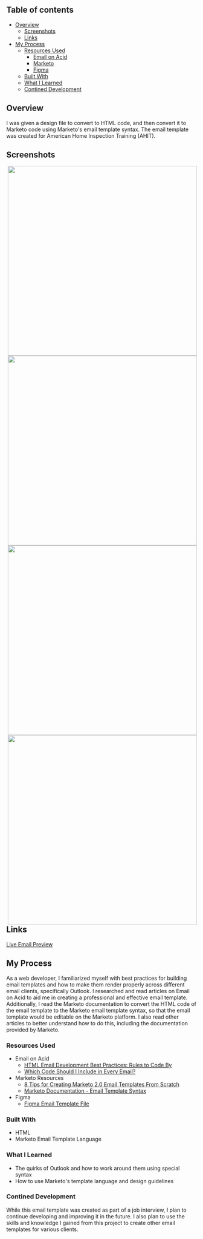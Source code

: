 ## Table of contents

- [Overview](#overview)
    - [Screenshots](#screenshots)
    - [Links](#links)
- [My Process](#my-process)
    - [Resources Used](#resources-used)
        - [Email on Acid](#email-on-acid)
        - [Marketo](#marketo)
        - [Figma](#figma)
    - [Built With](#built-with)
    - [What I Learned](#what-i-learned)
    - [Contined Development](#contined-development)

## Overview
I was given a design file to convert to HTML code, and then convert it to Marketo code using Marketo's email template syntax. The email template was created for American Home Inspection Training (AHIT).

## Screenshots
<a href="https://i.imgur.com/VEut6ON.png" target="_blank">
  <img align="right" src="https://i.imgur.com/VEut6ON.png" width=500px/>
</a>
<a href="https://i.imgur.com/quhqNzw.png" target="_blank">
  <img align="right" src="https://i.imgur.com/quhqNzw.png" width=500px/>
</a>
<a href="https://i.imgur.com/A2PiQR1.png" target="_blank">
  <img align="right" src="https://i.imgur.com/A2PiQR1.png" width=500px/>
</a>
<a href="https://i.imgur.com/SXnmRKm.png" target="_blank">
  <img align="right" src="https://i.imgur.com/SXnmRKm.png" width=500px/>
</a>


## Links
<a href="https://codepen.io/ikeronx/pen/NWBaqGX?editors=1000" target="_blank">Live Email Preview</a>

## My Process
As a web developer, I familiarized myself with best practices for building email templates and how to make them render properly across different email clients, specifically Outlook. I researched and read articles on Email on Acid to aid me in creating a professional and effective email template. Additionally, I read the Marketo documentation to convert the HTML code of the email template to the Marketo email template syntax, so that the email template would be editable on the Marketo platform. I also read other articles to better understand how to do this, including the documentation provided by Marketo.

### Resources Used
- Email on Acid
  - [HTML Email Development Best Practices: Rules to Code By](https://www.emailonacid.com/blog/article/email-development/email-development-best-practices-2/)
  - [Which Code Should I Include in Every Email?](https://www.emailonacid.com/blog/article/email-development/which-code-should-i-include-in-every-email/)
- Marketo Resources
  - [8 Tips for Creating Marketo 2.0 Email Templates From Scratch](https://www.demandgen.com/3-tips-for-streamlining-your-marketo-2-0-email-templates/)
  - [Marketo Documentation - Email Template Syntax](https://experienceleague.adobe.com/docs/marketo/using/product-docs/email-marketing/general/email-editor-2/email-template-syntax.html)
- Figma
  - [Figma Email Template File](#figma)

### Built With
- HTML
- Marketo Email Template Language

### What I Learned
- The quirks of Outlook and how to work around them using special syntax
- How to use Marketo's template language and design guidelines

### Contined Development
While this email template was created as part of a job interview, I plan to continue developing and improving it in the future. I also plan to use the skills and knowledge I gained from this project to create other email templates for various clients.

